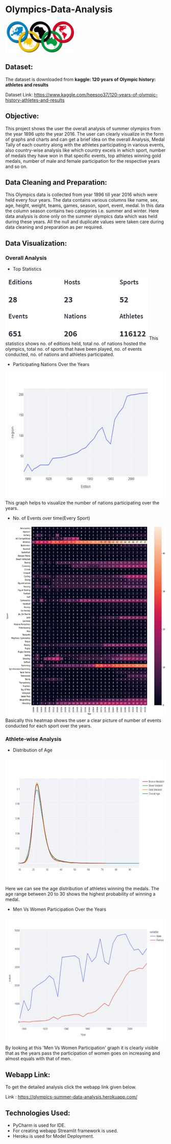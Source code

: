 # Olympics-Data-Analysis

<img src="Images/Logo.png" height="100">



## Dataset:
The dataset is downloaded from **kaggle: 120 years of Olympic history: athletes and results**

Dataset Link: https://www.kaggle.com/heesoo37/120-years-of-olympic-history-athletes-and-results

## Objective:
This project shows the user the overall analysis of summer olympics from the year 1896 upto the year 2016. The user can clearly visualize in the 
form of graphs and charts and can get a brief idea on the overall Analysis, Medal Tally of each country along with the athletes participating in 
various events, also country-wise analysis like which country excels in which sport, number of medals they have won in that specific events, top athletes
winning gold medals, number of male and female participation for the respective years and so on.

## Data Cleaning and Preparation:
This Olympics data is collected from year 1896 till year 2016 which were held every four years. The data contains various columns like name, sex, age, height,
weight, teams, games, season, sport, event, medal. In this data the column season contains two categories i.e. summer and winter. Here data analysis is done only
on the summer olympics data which was held during these years. All the null and duplicate values were taken care during data cleaning and preparation as per required.

## Data Visualization:
### Overall Analysis
* Top Statistics
<img src="Images/Top Statistics.PNG" height="200">
This statistics shows no. of editions held, total no. of nations hosted the olympics, total no. of sports that have been played, no. of events conducted, no. of nations and athletes participated.

* Participating Nations Over the Years
<img src="Images/Cities.png" height="400">
This graph helps to visualize the number of nations participating over the years.

* No. of Events over time(Every Sport)
<img src="Images/No. of events.png" height="600">
Basically this heatmap shows the user a clear picture of number of events conducted for each sport over the years.

### Athlete-wise Analysis
* Distribution of Age
<img src="Images/AgeDistribution.png" height="400">
Here we can see the age distribution of athletes winning the medals. The age range between 20 to 30 shows the highest probability of winning a medal.

* Men Vs Women Participation Over the Years
<img src="Images/Men vs Women Participation.png" height="400">
By looking at this 'Men Vs Women Participation' graph it is clearly visible that as the years pass the participation of women goes on increasing and almost equals with that of men.

## Webapp Link:
To get the detailed analysis click the webapp link given below.

Link : https://olympics-summer-data-analysis.herokuapp.com/

## Technologies Used:
* PyCharm is used for IDE.
* For creating webapp Streamlit framework is used.
* Heroku is used for Model Deployment.
